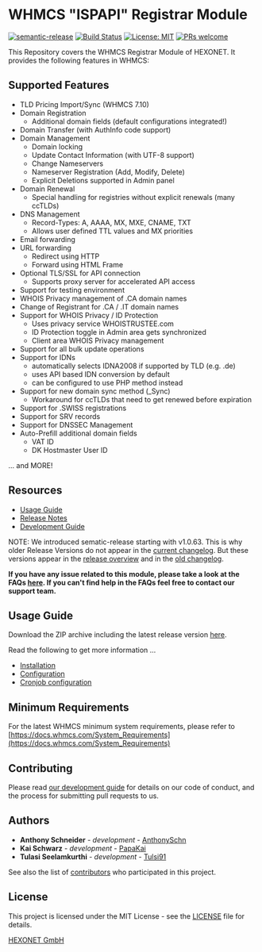 # WHMCS "ISPAPI" Registrar Module #

[![semantic-release](https://img.shields.io/badge/%20%20%F0%9F%93%A6%F0%9F%9A%80-semantic--release-e10079.svg)](https://github.com/semantic-release/semantic-release)
[![Build Status](https://travis-ci.org/hexonet/whmcs-ispapi-registrar.svg?branch=master)](https://travis-ci.org/hexonet/whmcs-ispapi-registrar)
[![License: MIT](https://img.shields.io/badge/License-MIT-blue.svg)](https://opensource.org/licenses/MIT)
[![PRs welcome](https://img.shields.io/badge/PRs-welcome-brightgreen.svg)](https://github.com/hexonet/whmcs-ispapi-registrar/blob/master/CONTRIBUTING.md)

This Repository covers the WHMCS Registrar Module of HEXONET. It provides the following features in WHMCS:

## Supported Features ##

* TLD Pricing Import/Sync (WHMCS 7.10)
* Domain Registration
  * Additional domain fields (default configurations integrated!)
* Domain Transfer (with AuthInfo code support)
* Domain Management
  * Domain locking
  * Update Contact Information (with UTF-8 support)
  * Change Nameservers
  * Nameserver Registration (Add, Modify, Delete)
  * Explicit Deletions supported in Admin panel
* Domain Renewal
  * Special handling for registries without explicit renewals (many ccTLDs)
* DNS Management
  * Record-Types: A, AAAA, MX, MXE, CNAME, TXT
  * Allows user defined TTL values and MX priorities
* Email forwarding
* URL forwarding
  * Redirect using HTTP
  * Forward using HTML Frame
* Optional TLS/SSL for API connection
  * Supports proxy server for accelerated API access
* Support for testing environment
* WHOIS Privacy management of .CA domain names
* Change of Registrant for .CA / .IT domain names
* Support for WHOIS Privacy / ID Protection
  * Uses privacy service WHOISTRUSTEE.com
  * ID Protection toggle in Admin area gets synchronized
  * Client area WHOIS Privacy management
* Support for all bulk update operations
* Support for IDNs
  * automatically selects IDNA2008 if supported by TLD (e.g. .de)
  * uses API based IDN conversion by default
  * can be configured to use PHP method instead
* Support for new domain sync method (_Sync)
  * Workaround for ccTLDs that need to get renewed before expiration
* Support for .SWISS registrations
* Support for SRV records
* Support for DNSSEC Management
* Auto-Prefill additional domain fields
  * VAT ID
  * DK Hostmaster User ID

... and MORE!

## Resources ##

* [Usage Guide](https://github.com/hexonet/whmcs-ispapi-registrar/wiki/Usage-Guide)
* [Release Notes](https://github.com/hexonet/whmcs-ispapi-registrar/releases)
* [Development Guide](https://github.com/hexonet/whmcs-ispapi-registrar/wiki/Development-Guide)

NOTE: We introduced sematic-release starting with v1.0.63. This is why older Release Versions do not appear in the [current changelog](https://github.com/hexonet/whmcs-ispapi-registrar/blob/master/HISTORY.md). But these versions appear in the [release overview](https://github.com/hexonet/whmcs-ispapi-registrar/releases) and in the [old changelog](https://github.com/hexonet/whmcs-ispapi-registrar/blob/master/HISTORY.old).

**If you have any issue related to this module, please take a look at the FAQs [here](https://github.com/hexonet/whmcs-ispapi-registrar/wiki/FAQs). If you can't find help in the FAQs feel free to contact our support team.**

## Usage Guide ##

Download the ZIP archive including the latest release version [here](https://github.com/hexonet/whmcs-ispapi-registrar/raw/master/whmcs-ispapi-registrar-latest.zip).

Read the following to get more information ...

* [Installation](https://github.com/hexonet/whmcs-ispapi-registrar/wiki/Usage-Guide#installation)
* [Configuration](https://github.com/hexonet/whmcs-ispapi-registrar/wiki/Usage-Guide#configuration)
* [Cronjob configuration](https://github.com/hexonet/whmcs-ispapi-registrar/wiki/Usage-Guide#cronjob-configuration)

## Minimum Requirements ##

For the latest WHMCS minimum system requirements, please refer to
[https://docs.whmcs.com/System_Requirements](https://docs.whmcs.com/System_Requirements)

## Contributing ##

Please read [our development guide](https://github.com/hexonet/whmcs-ispapi-registrar/wiki/Development-Guide) for details on our code of conduct, and the process for submitting pull requests to us.

## Authors ##

* **Anthony Schneider** - *development* - [AnthonySchn](https://github.com/anthonyschn)
* **Kai Schwarz** - *development* - [PapaKai](https://github.com/papakai)
* **Tulasi Seelamkurthi** - *development* - [Tulsi91](https://github.com/tulsi91)

See also the list of [contributors](https://github.com/hexonet/whmcs-ispapi-registrar/graphs/contributors) who participated in this project.

## License ##

This project is licensed under the MIT License - see the [LICENSE](https://github.com/hexonet/whmcs-ispapi-registrar/blob/master/LICENSE) file for details.

[HEXONET GmbH](https://hexonet.net)
